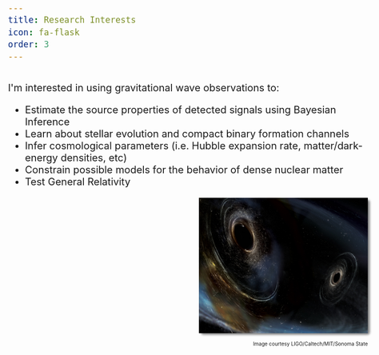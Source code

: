 ```yaml
---
title: Research Interests
icon: fa-flask
order: 3
---
```


<head>
<style>
  .image_box_container {
    float: right;
    width: 338px;
    height: 270px;
    border-radius: 5px;
    box-shadow: 4px 4px 4px grey;  
  }

  .image_box {
    width: 100%; /* Make the image take up the full width of the container */
    border-radius: 5px 5px 0 0; /* Apply border-radius only to the top corners */
  }
</style>
</head>

<body style="font-size: 20px">

<div style="float: left;">
  <p style="text-align: left;">I'm interested in using gravitational wave observations to:</p>
  <ul style="text-align: left;">
    <li>Estimate the source properties of detected signals using Bayesian Inference</li>
    <li>Learn about stellar evolution and compact binary formation channels</li>
    <li>Infer cosmological parameters (i.e. Hubble expansion rate, matter/dark-energy densities, etc)</li>
    <li>Constrain possible models for the behavior of dense nuclear matter</li>
    <li>Test General Relativity</li>
  </ul>
</div>

<div class="image_box_container">
  <img src="assets/images/dancing_bhs.jpeg" class="image_box" alt="Dancing Black Holes">
  <p style="font-size: 10px; text-align: right;"> Image courtesy LIGO/Caltech/MIT/Sonoma State </p>
</div>

</body>